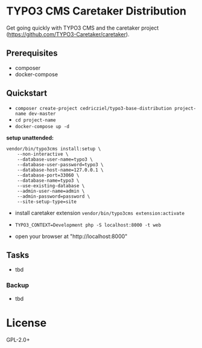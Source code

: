 # TYPO3 CMS Caretaker Distribution

Get going quickly with TYPO3 CMS and the caretaker project (https://github.com/TYPO3-Caretaker/caretaker).

## Prerequisites

* composer
* docker-compose

## Quickstart

* `composer create-project cedricziel/typo3-base-distribution project-name dev-master`
* `cd project-name`
* `docker-compose up -d`

**setup unattended:**

```
vendor/bin/typo3cms install:setup \
    --non-interactive \
    --database-user-name=typo3 \
    --database-user-password=typo3 \
    --database-host-name=127.0.0.1 \
    --database-port=33060 \
    --database-name=typo3 \
    --use-existing-database \
    --admin-user-name=admin \
    --admin-password=password \
    --site-setup-type=site
```

* install caretaker extension `vendor/bin/typo3cms extension:activate`

* `TYPO3_CONTEXT=Development php -S localhost:8000 -t web`
* open your browser at "http://localhost:8000"

## Tasks

* tbd

### Backup

* tbd

# License

GPL-2.0+

